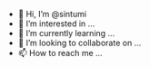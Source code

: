 - 👋 Hi, I’m @sintumi
- 👀 I’m interested in ...
- 🌱 I’m currently learning ...
- 💞️ I’m looking to collaborate on ...
- 📫 How to reach me ...

<!---
sintumi/sintumi is a ✨ special ✨ repository because its `README.md` (this file) appears on your GitHub profile.
You can click the Preview link to take a look at your changes.
--->
